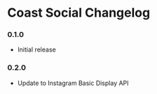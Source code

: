 # Coast Social Changelog

### 0.1.0

* Initial release

### 0.2.0

* Update to Instagram Basic Display API